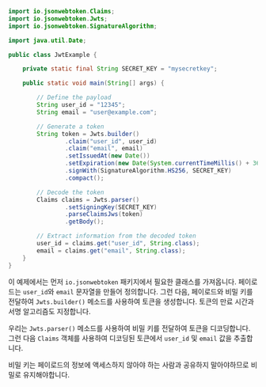 

```java
import io.jsonwebtoken.Claims;
import io.jsonwebtoken.Jwts;
import io.jsonwebtoken.SignatureAlgorithm;

import java.util.Date;

public class JwtExample {

    private static final String SECRET_KEY = "mysecretkey";

    public static void main(String[] args) {

        // Define the payload
        String user_id = "12345";
        String email = "user@example.com";

        // Generate a token
        String token = Jwts.builder()
                .claim("user_id", user_id)
                .claim("email", email)
                .setIssuedAt(new Date())
                .setExpiration(new Date(System.currentTimeMillis() + 3600000))
                .signWith(SignatureAlgorithm.HS256, SECRET_KEY)
                .compact();

        // Decode the token
        Claims claims = Jwts.parser()
                .setSigningKey(SECRET_KEY)
                .parseClaimsJws(token)
                .getBody();

        // Extract information from the decoded token
        user_id = claims.get("user_id", String.class);
        email = claims.get("email", String.class);
    }
}
```

이 예제에서는 먼저 `io.jsonwebtoken` 패키지에서 필요한 클래스를 가져옵니다. 페이로드는 `user_id`와 `email` 문자열을 만들어 정의합니다. 그런 다음, 페이로드와 비밀 키를 전달하여 `Jwts.builder()` 메소드를 사용하여 토큰을 생성합니다. 토큰의 만료 시간과 서명 알고리즘도 지정합니다.

우리는 `Jwts.parser()` 메소드를 사용하여 비밀 키를 전달하여 토큰을 디코딩합니다. 그런 다음 `Claims` 객체를 사용하여 디코딩된 토큰에서 `user_id` 및 `email` 값을 추출합니다.

비밀 키는 페이로드의 정보에 액세스하지 않아야 하는 사람과 공유하지 말아야하므로 비밀로 유지해야합니다.